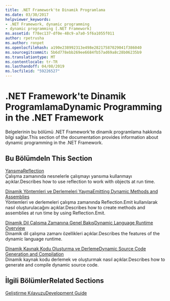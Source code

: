 ```yaml
---
title: .NET Framework'te Dinamik Programlama
ms.date: 03/30/2017
helpviewer_keywords:
- .NET Framework, dynamic programming
- dynamic programming [.NET Framework]
ms.assetid: f78ec137-df0e-48c9-a7a0-5f6a1055f011
author: rpetrusha
ms.author: ronpet
ms.openlocfilehash: a190e238992313e498e28217587029041f386040
ms.sourcegitcommit: 5b6d778ebb269ee6684fb57ad69a8c28b06235b9
ms.translationtype: MT
ms.contentlocale: tr-TR
ms.lasthandoff: 04/08/2019
ms.locfileid: "59226527"
---
```

# <a name="dynamic-programming-in-the-net-framework"></a><span data-ttu-id="55e98-102">.NET Framework'te Dinamik Programlama</span><span class="sxs-lookup"><span data-stu-id="55e98-102">Dynamic Programming in the .NET Framework</span></span>
<span data-ttu-id="55e98-103">Belgelerinin bu bölümü .NET Framework'te dinamik programlama hakkında bilgi sağlar.</span><span class="sxs-lookup"><span data-stu-id="55e98-103">This section of the documentation provides information about dynamic programming in the .NET Framework.</span></span>  
  
## <a name="in-this-section"></a><span data-ttu-id="55e98-104">Bu Bölümde</span><span class="sxs-lookup"><span data-stu-id="55e98-104">In This Section</span></span>  
 [<span data-ttu-id="55e98-105">Yansıma</span><span class="sxs-lookup"><span data-stu-id="55e98-105">Reflection</span></span>](../../../docs/framework/reflection-and-codedom/reflection.md)  
 <span data-ttu-id="55e98-106">Çalışma zamanında nesnelerle çalışmayı yansıma kullanmayı açıklar.</span><span class="sxs-lookup"><span data-stu-id="55e98-106">Describes how to use reflection to work with objects at run time.</span></span>  
  
 [<span data-ttu-id="55e98-107">Dinamik Yöntemleri ve Derlemeleri Yayma</span><span class="sxs-lookup"><span data-stu-id="55e98-107">Emitting Dynamic Methods and Assemblies</span></span>](../../../docs/framework/reflection-and-codedom/emitting-dynamic-methods-and-assemblies.md)  
 <span data-ttu-id="55e98-108">Yöntemleri ve derlemeleri çalışma zamanında Reflection.Emit kullanılarak nasıl oluşturulacağını açıklar.</span><span class="sxs-lookup"><span data-stu-id="55e98-108">Describes how to create methods and assemblies at run time by using Reflection.Emit.</span></span>  
  
 [<span data-ttu-id="55e98-109">Dinamik Dil Çalışma Zamanına Genel Bakış</span><span class="sxs-lookup"><span data-stu-id="55e98-109">Dynamic Language Runtime Overview</span></span>](../../../docs/framework/reflection-and-codedom/dynamic-language-runtime-overview.md)  
 <span data-ttu-id="55e98-110">Dinamik dil çalışma zamanı özellikleri açıklar.</span><span class="sxs-lookup"><span data-stu-id="55e98-110">Describes the features of the dynamic language runtime.</span></span>  
  
 [<span data-ttu-id="55e98-111">Dinamik Kaynak Kodu Oluşturma ve Derleme</span><span class="sxs-lookup"><span data-stu-id="55e98-111">Dynamic Source Code Generation and Compilation</span></span>](../../../docs/framework/reflection-and-codedom/dynamic-source-code-generation-and-compilation.md)  
 <span data-ttu-id="55e98-112">Dinamik kaynak kodu derlemek ve oluşturmak nasıl açıklar.</span><span class="sxs-lookup"><span data-stu-id="55e98-112">Describes how to generate and compile dynamic source code.</span></span>  
  
## <a name="related-sections"></a><span data-ttu-id="55e98-113">İlgili Bölümler</span><span class="sxs-lookup"><span data-stu-id="55e98-113">Related Sections</span></span>  
 [<span data-ttu-id="55e98-114">Geliştirme Kılavuzu</span><span class="sxs-lookup"><span data-stu-id="55e98-114">Development Guide</span></span>](../../../docs/framework/development-guide.md)  
